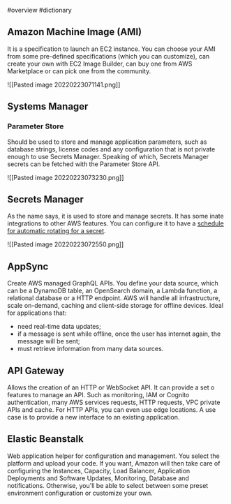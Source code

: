 #overview #dictionary 
## Amazon Machine Image (AMI)
It is a specification to launch an EC2 instance. You can choose your AMI from some pre-defined specifications (which you can customize), can create your own with EC2 Image Builder, can buy one from AWS Marketplace or can pick one from the community.

![[Pasted image 20220223071141.png]]

## Systems Manager
### Parameter Store
Should be used to store and manage application parameters, such as database strings, license codes and any configuration that is not private enough to use Secrets Manager. Speaking of which, Secrets Manager secrets can be fetched with the Parameter Store API. 

![[Pasted image 20220223073230.png]]

## Secrets Manager
As the name says, it is used to store and manage secrets. It has some inate integrations to other AWS features. You can configure it to have a [schedule for automatic rotating for a secret](https://docs.aws.amazon.com/secretsmanager/latest/userguide/rotating-secrets.html). 

![[Pasted image 20220223072550.png]]

## AppSync
Create AWS managed GraphQL APIs. You define your data source, which can be a DynamoDB table, an OpenSearch domain, a Lambda function, a relational database or a HTTP endpoint. AWS will handle all infrastructure, scale on-demand, caching and client-side storage for offline devices. Ideal for applications that:
- need real-time data updates;
- if a message is sent while offline, once the user has internet again, the message will be sent;
- must retrieve information from many data sources.

## API Gateway
Allows the creation of an HTTP or WebSocket API. It can provide a set o features to manage an API. Such as monitoring, IAM or Cognito authentication, many AWS services requests, HTTP requests, VPC private APIs and cache. For HTTP APIs, you can even use edge locations.
A use case is to provide a new interface to an existing application.

## Elastic Beanstalk
Web application helper for configuration and management. You select the platform and upload your code. If you want, Amazon will then take care of configuring the Instances, Capacity, Load Balancer, Application Deployments and Software Updates, Monitoring, Database and notifications. Otherwise, you'll be able to select between some preset environment configuration or customize your own. 
